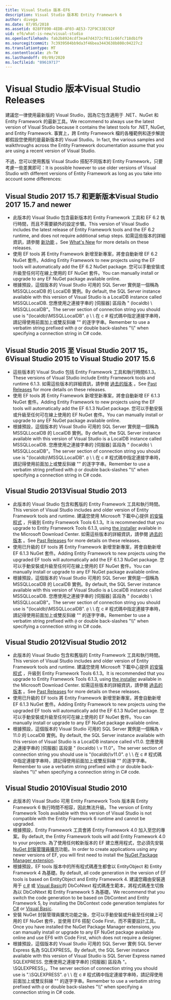 ```yaml
---
title: Visual Studio 版本-EF6
description: Visual Studio 版本和 Entity Framework 6
author: divega
ms.date: 07/05/2018
ms.assetid: 028FF890-4EDB-4F03-AE53-72F9C33EC92F
uid: ef6/what-is-new/visual-studio
ms.openlocfilehash: fab2b8924cdf3ea47d4372cf011c66fc718db1f9
ms.sourcegitcommit: 7c3939504bb9da3f46bea3443638b808c04227c2
ms.translationtype: MT
ms.contentlocale: zh-TW
ms.lasthandoff: 09/09/2020
ms.locfileid: "89619717"
---
```

# <a name="visual-studio-releases"></a><span data-ttu-id="952d3-103">Visual Studio 版本</span><span class="sxs-lookup"><span data-stu-id="952d3-103">Visual Studio Releases</span></span>

<span data-ttu-id="952d3-104">建議您一律使用最新版的 Visual Studio，因為它包含適用于 .NET、NuGet 和 Entity Framework 的最新工具。</span><span class="sxs-lookup"><span data-stu-id="952d3-104">We recommend to always use the latest version of Visual Studio because it contains the latest tools for .NET, NuGet, and Entity Framework.</span></span>
<span data-ttu-id="952d3-105">事實上，跨 Entity Framework 檔的各種範例和逐步解說都假設您使用的是最新版本的 Visual Studio。</span><span class="sxs-lookup"><span data-stu-id="952d3-105">In fact, the various samples and walkthroughs across the Entity Framework documentation assume that you are using a recent version of Visual Studio.</span></span>

<span data-ttu-id="952d3-106">不過，您可以使用舊版 Visual Studio 搭配不同版本的 Entity Framework，只要考慮一些差異即可：</span><span class="sxs-lookup"><span data-stu-id="952d3-106">It is possible however to use older versions of Visual Studio with different versions of Entity Framework as long as you take into account some differences:</span></span>

## <a name="visual-studio-2017-157-and-newer"></a><span data-ttu-id="952d3-107">Visual Studio 2017 15.7 和更新版本</span><span class="sxs-lookup"><span data-stu-id="952d3-107">Visual Studio 2017 15.7 and newer</span></span>

- <span data-ttu-id="952d3-108">此版本的 Visual Studio 包含最新版本的 Entity Framework 工具和 EF 6.2 執行時間，而且不需要額外的設定步驟。</span><span class="sxs-lookup"><span data-stu-id="952d3-108">This version of Visual Studio includes the latest release of Entity Framework tools and the EF 6.2 runtime, and does not require additional setup steps.</span></span>
<span data-ttu-id="952d3-109">如需這些版本的詳細資訊，請參閱 [新功能](xref:ef6/what-is-new/index) 。</span><span class="sxs-lookup"><span data-stu-id="952d3-109">See [What's New](xref:ef6/what-is-new/index) for more details on these releases.</span></span>
- <span data-ttu-id="952d3-110">使用 EF tools 將 Entity Framework 新增至新專案，將會自動新增 EF 6.2 NuGet 套件。</span><span class="sxs-lookup"><span data-stu-id="952d3-110">Adding Entity Framework to new projects using the EF tools will automatically add the EF 6.2 NuGet package.</span></span>
<span data-ttu-id="952d3-111">您可以手動安裝或升級至任何可在線上使用的 EF NuGet 套件。</span><span class="sxs-lookup"><span data-stu-id="952d3-111">You can manually install or upgrade to any EF NuGet package available online.</span></span>
- <span data-ttu-id="952d3-112">根據預設，這個版本的 Visual Studio 可用的 SQL Server 實例是一個稱為 MSSQLLocalDB 的 LocalDB 實例。</span><span class="sxs-lookup"><span data-stu-id="952d3-112">By default, the SQL Server instance available with this version of Visual Studio is a LocalDB instance called MSSQLLocalDB.</span></span>
<span data-ttu-id="952d3-113">您應使用之連接字串的 [伺服器] 區段為 " (localdb) \\ MSSQLLocalDB"。</span><span class="sxs-lookup"><span data-stu-id="952d3-113">The server section of connection string you should use is "(localdb)\\MSSQLLocalDB".</span></span>
<span data-ttu-id="952d3-114">`@` \\ \\ 在 c # 程式碼中指定連接字串時，請記得使用前面加上或雙反斜線 "" 的逐字字串。</span><span class="sxs-lookup"><span data-stu-id="952d3-114">Remember to use a verbatim string prefixed with `@` or double back-slashes "\\\\" when specifying a connection string in C# code.</span></span>  


## <a name="visual-studio-2015-to-visual-studio-2017-156"></a><span data-ttu-id="952d3-115">Visual Studio 2015 至 Visual Studio 2017 15。6</span><span class="sxs-lookup"><span data-stu-id="952d3-115">Visual Studio 2015 to Visual Studio 2017 15.6</span></span>

- <span data-ttu-id="952d3-116">這些版本的 Visual Studio 包括 Entity Framework 工具和執行時間6.1.3。</span><span class="sxs-lookup"><span data-stu-id="952d3-116">These versions of Visual Studio include Entity Framework tools and runtime 6.1.3.</span></span>
<span data-ttu-id="952d3-117">如需這些版本的詳細資訊，請參閱 [過去的版本](xref:ef6/what-is-new/past-releases#ef-613) 。</span><span class="sxs-lookup"><span data-stu-id="952d3-117">See [Past Releases](xref:ef6/what-is-new/past-releases#ef-613) for more details on these releases.</span></span>
- <span data-ttu-id="952d3-118">使用 EF tools 將 Entity Framework 新增至新專案，將會自動新增 EF 6.1.3 NuGet 套件。</span><span class="sxs-lookup"><span data-stu-id="952d3-118">Adding Entity Framework to new projects using the EF tools will automatically add the EF 6.1.3 NuGet package.</span></span>
<span data-ttu-id="952d3-119">您可以手動安裝或升級至任何可在線上使用的 EF NuGet 套件。</span><span class="sxs-lookup"><span data-stu-id="952d3-119">You can manually install or upgrade to any EF NuGet package available online.</span></span>
- <span data-ttu-id="952d3-120">根據預設，這個版本的 Visual Studio 可用的 SQL Server 實例是一個稱為 MSSQLLocalDB 的 LocalDB 實例。</span><span class="sxs-lookup"><span data-stu-id="952d3-120">By default, the SQL Server instance available with this version of Visual Studio is a LocalDB instance called MSSQLLocalDB.</span></span>
<span data-ttu-id="952d3-121">您應使用之連接字串的 [伺服器] 區段為 " (localdb) \\ MSSQLLocalDB"。</span><span class="sxs-lookup"><span data-stu-id="952d3-121">The server section of connection string you should use is "(localdb)\\MSSQLLocalDB".</span></span>
<span data-ttu-id="952d3-122">`@` \\ \\ 在 c # 程式碼中指定連接字串時，請記得使用前面加上或雙反斜線 "" 的逐字字串。</span><span class="sxs-lookup"><span data-stu-id="952d3-122">Remember to use a verbatim string prefixed with `@` or double back-slashes "\\\\" when specifying a connection string in C# code.</span></span>  


## <a name="visual-studio-2013"></a><span data-ttu-id="952d3-123">Visual Studio 2013</span><span class="sxs-lookup"><span data-stu-id="952d3-123">Visual Studio 2013</span></span>
- <span data-ttu-id="952d3-124">此版本的 Visual Studio 包含和舊版的 Entity Framework 工具和執行時間。</span><span class="sxs-lookup"><span data-stu-id="952d3-124">This version of Visual Studio includes and older version of Entity Framework tools and runtime.</span></span>
<span data-ttu-id="952d3-125">建議您使用 Microsoft 下載中心提供 [的安裝程式](https://www.microsoft.com/download/details.aspx?id=40762) ，升級到 Entity Framework Tools 6.1.3。</span><span class="sxs-lookup"><span data-stu-id="952d3-125">It is recommended that you upgrade to Entity Framework Tools 6.1.3, using [the installer](https://www.microsoft.com/download/details.aspx?id=40762) available in the Microsoft Download Center.</span></span>
<span data-ttu-id="952d3-126">如需這些版本的詳細資訊，請參閱 [過去的版本](xref:ef6/what-is-new/past-releases#ef-613) 。</span><span class="sxs-lookup"><span data-stu-id="952d3-126">See [Past Releases](xref:ef6/what-is-new/past-releases#ef-613) for more details on these releases.</span></span>
- <span data-ttu-id="952d3-127">使用已升級的 EF tools 將 Entity Framework 新增至新專案，將會自動新增 EF 6.1.3 NuGet 套件。</span><span class="sxs-lookup"><span data-stu-id="952d3-127">Adding Entity Framework to new projects using the upgraded EF tools will automatically add the EF 6.1.3 NuGet package.</span></span>
<span data-ttu-id="952d3-128">您可以手動安裝或升級至任何可在線上使用的 EF NuGet 套件。</span><span class="sxs-lookup"><span data-stu-id="952d3-128">You can manually install or upgrade to any EF NuGet package available online.</span></span>
- <span data-ttu-id="952d3-129">根據預設，這個版本的 Visual Studio 可用的 SQL Server 實例是一個稱為 MSSQLLocalDB 的 LocalDB 實例。</span><span class="sxs-lookup"><span data-stu-id="952d3-129">By default, the SQL Server instance available with this version of Visual Studio is a LocalDB instance called MSSQLLocalDB.</span></span>
<span data-ttu-id="952d3-130">您應使用之連接字串的 [伺服器] 區段為 " (localdb) \\ MSSQLLocalDB"。</span><span class="sxs-lookup"><span data-stu-id="952d3-130">The server section of connection string you should use is "(localdb)\\MSSQLLocalDB".</span></span>
<span data-ttu-id="952d3-131">`@` \\ \\ 在 c # 程式碼中指定連接字串時，請記得使用前面加上或雙反斜線 "" 的逐字字串。</span><span class="sxs-lookup"><span data-stu-id="952d3-131">Remember to use a verbatim string prefixed with `@` or double back-slashes "\\\\" when specifying a connection string in C# code.</span></span>  

## <a name="visual-studio-2012"></a><span data-ttu-id="952d3-132">Visual Studio 2012</span><span class="sxs-lookup"><span data-stu-id="952d3-132">Visual Studio 2012</span></span>

- <span data-ttu-id="952d3-133">此版本的 Visual Studio 包含和舊版的 Entity Framework 工具和執行時間。</span><span class="sxs-lookup"><span data-stu-id="952d3-133">This version of Visual Studio includes and older version of Entity Framework tools and runtime.</span></span>
<span data-ttu-id="952d3-134">建議您使用 Microsoft 下載中心提供 [的安裝程式](https://www.microsoft.com/download/details.aspx?id=40762) ，升級到 Entity Framework Tools 6.1.3。</span><span class="sxs-lookup"><span data-stu-id="952d3-134">It is recommended that you upgrade to Entity Framework Tools 6.1.3, using [the installer](https://www.microsoft.com/download/details.aspx?id=40762) available in the Microsoft Download Center.</span></span>
<span data-ttu-id="952d3-135">如需這些版本的詳細資訊，請參閱 [過去的版本](xref:ef6/what-is-new/past-releases#ef-613) 。</span><span class="sxs-lookup"><span data-stu-id="952d3-135">See [Past Releases](xref:ef6/what-is-new/past-releases#ef-613) for more details on these releases.</span></span>
- <span data-ttu-id="952d3-136">使用已升級的 EF tools 將 Entity Framework 新增至新專案，將會自動新增 EF 6.1.3 NuGet 套件。</span><span class="sxs-lookup"><span data-stu-id="952d3-136">Adding Entity Framework to new projects using the upgraded EF tools will automatically add the EF 6.1.3 NuGet package.</span></span>
<span data-ttu-id="952d3-137">您可以手動安裝或升級至任何可在線上使用的 EF NuGet 套件。</span><span class="sxs-lookup"><span data-stu-id="952d3-137">You can manually install or upgrade to any EF NuGet package available online.</span></span>
- <span data-ttu-id="952d3-138">根據預設，這個版本的 Visual Studio 可用的 SQL Server 實例是一個稱為 v 11.0 的 LocalDB 實例。</span><span class="sxs-lookup"><span data-stu-id="952d3-138">By default, the SQL Server instance available with this version of Visual Studio is a LocalDB instance called v11.0.</span></span>
<span data-ttu-id="952d3-139">您應使用之連接字串的 [伺服器] 區段是 " (localdb) \\ v 11.0"。</span><span class="sxs-lookup"><span data-stu-id="952d3-139">The server section of connection string you should use is "(localdb)\\v11.0".</span></span>
<span data-ttu-id="952d3-140">`@` \\ \\ 在 c # 程式碼中指定連接字串時，請記得使用前面加上或雙反斜線 "" 的逐字字串。</span><span class="sxs-lookup"><span data-stu-id="952d3-140">Remember to use a verbatim string prefixed with `@` or double back-slashes "\\\\" when specifying a connection string in C# code.</span></span>  

## <a name="visual-studio-2010"></a><span data-ttu-id="952d3-141">Visual Studio 2010</span><span class="sxs-lookup"><span data-stu-id="952d3-141">Visual Studio 2010</span></span>

- <span data-ttu-id="952d3-142">此版本的 Visual Studio 可用 Entity Framework Tools 版本與 Entity Framework 6 執行時間不相容，因此無法升級。</span><span class="sxs-lookup"><span data-stu-id="952d3-142">The version of Entity Framework Tools available with this version of Visual Studio is not compatible with the Entity Framework 6 runtime and cannot be upgraded.</span></span>
- <span data-ttu-id="952d3-143">根據預設，Entity Framework 工具會將 Entity Framework 4.0 加入至您的專案。</span><span class="sxs-lookup"><span data-stu-id="952d3-143">By default, the Entity Framework tools will add Entity Framework 4.0 to your projects.</span></span>
<span data-ttu-id="952d3-144">為了使用任何較新版本的 EF 建立應用程式，您必須先安裝 [NuGet 封裝管理員擴充](https://marketplace.visualstudio.com/items?itemName=NuGetTeam.NuGetPackageManager)功能。</span><span class="sxs-lookup"><span data-stu-id="952d3-144">In order to create applications using any newer versions of EF, you will first need to install the [NuGet Package Manager extension](https://marketplace.visualstudio.com/items?itemName=NuGetTeam.NuGetPackageManager).</span></span>
- <span data-ttu-id="952d3-145">根據預設，EF tools 版本中的所有程式碼產生都會以 EntityObject 和 Entity Framework 4 為基礎。</span><span class="sxs-lookup"><span data-stu-id="952d3-145">By default, all code generation in the version of EF tools is based on EntityObject and Entity Framework 4.</span></span>
<span data-ttu-id="952d3-146">建議您藉由安裝適用于 [c #](https://marketplace.visualstudio.com/items?itemName=EntityFrameworkTeam.EF5xDbContextGeneratorforC) 或 [Visual Basic](https://marketplace.visualstudio.com/items?itemName=EntityFrameworkTeam.EF5xDbContextGeneratorforVBNET)的 DbCoNtext 程式碼產生範本，將程式碼產生切換為以 DbCoNtext 和 Entity Framework 5 為基礎。</span><span class="sxs-lookup"><span data-stu-id="952d3-146">We recommend that you switch the code generation to be based on DbContext and Entity Framework 5, by installing the DbContext code generation templates for [C#](https://marketplace.visualstudio.com/items?itemName=EntityFrameworkTeam.EF5xDbContextGeneratorforC) or [Visual Basic](https://marketplace.visualstudio.com/items?itemName=EntityFrameworkTeam.EF5xDbContextGeneratorforVBNET).</span></span>
- <span data-ttu-id="952d3-147">安裝 NuGet 封裝管理員擴充功能之後，您可以手動安裝或升級至任何線上可用的 EF NuGet 套件，並使用 EF6 搭配 Code First，而不需要設計工具。</span><span class="sxs-lookup"><span data-stu-id="952d3-147">Once you have installed the NuGet Package Manager extensions, you can manually install or upgrade to any EF NuGet package available online and use EF6 with Code First, which does not require a designer.</span></span>
- <span data-ttu-id="952d3-148">根據預設，這個版本的 Visual Studio 可用的 SQL Server 實例 SQL Server Express 名為 SQLEXPRESS。</span><span class="sxs-lookup"><span data-stu-id="952d3-148">By default, the SQL Server instance available with this version of Visual Studio is SQL Server Express named SQLEXPRESS.</span></span>
<span data-ttu-id="952d3-149">您應使用之連接字串的 [伺服器] 區段為 "。 \\SQLEXPRESS」。</span><span class="sxs-lookup"><span data-stu-id="952d3-149">The server section of connection string you should use is ".\\SQLEXPRESS".</span></span>
<span data-ttu-id="952d3-150">`@` \\ \\ 在 c # 程式碼中指定連接字串時，請記得使用前面加上或雙反斜線 "" 的逐字字串。</span><span class="sxs-lookup"><span data-stu-id="952d3-150">Remember to use a verbatim string prefixed with `@` or double back-slashes "\\\\" when specifying a connection string in C# code.</span></span>

